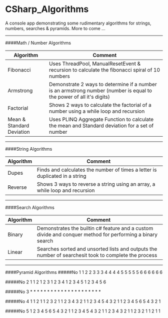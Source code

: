 # CSharp_Algorithms
A console app demonstrating some rudimentary algorithms for strings, numbers, searches &amp; pyramids. More to come ...

---
####Math / Number Algorithms

| Algorithm | Comment |
| --------- | ------- |
| Fibonacci | Uses ThreadPool, ManualResetEvent & recursion to calculate the fibonacci spiral of 10 numbers |
| Armstrong | Demonstrate 2 ways to determine if a number is an armstrong number (number is equal to the power of all it's digits)
| Factorial | Shows 2 ways to calculate the factorial of a number using a while loop and recursion |
|Mean & Standard Deviation | Uses PLINQ Aggregate Function to calculate the mean and Standard deviation for a set of number |

---

####String Algorithms

| Algorithm | Comment |
| --------- | ------- |
| Dupes | Finds and calculates the number of times a letter is duplicated in a string |
| Reverse | Shows 3 ways to reverse a string using an array, a while loop and recursion |

---

####Search Algorithms

| Algorithm | Comment |
| --------- | ------- |
| Binary | Demonstrates the builtin c# feature and a custom divide and conquer method for performing a binary search|
| Linear | Searches sorted and unsorted lists and outputs the number of searchesit took to complete the process  |

---

####Pyramid Algorithms
#####No 1
         1
        2 2 
       3 3 3 
      4 4 4 4 
     5 5 5 5 5 
    6 6 6 6 6 6 

#####No 2
         1 
        1 2 
       1 2 3 
      1 2 3 4 
     1 2 3 4 5 
    1 2 3 4 5 6 

#####No 3
         * 
        * * 
       * * * 
      * * * * 
     * * * * * 
    * * * * * * 


#####No 4
                1 
              1 2 1 
            1 2 3 2 1 
          1 2 3 4 3 2 1 
        1 2 3 4 5 4 3 2 1 
      1 2 3 4 5 6 5 4 3 2 1 

#####No 5
      1 2 3 4 5 6 5 4 3 2 1 
        1 2 3 4 5 4 3 2 1 
          1 2 3 4 3 2 1 
            1 2 3 2 1 
              1 2 1 
                1 
                
